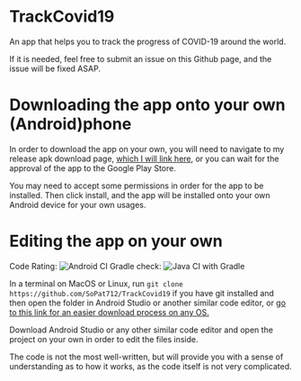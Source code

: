 # TrackCovid19
An app that helps you to track the progress of COVID-19 around the world.

If it is needed, feel free to submit an issue on this Github page, and the issue will be fixed ASAP.

# Downloading the app onto your own (Android)phone

In order to download the app on your own, you will need to navigate to my release apk download page, [which I will link here](https://github.com/SoPat712/TrackCovid19/releases/download/v1.3/TrackCovid19.apk), or you can wait for the approval of the app to the Google Play Store.

You may need to accept some permissions in order for the app to be installed. Then click install, and the app will be installed onto your own Android device for your own usages.

# Editing the app on your own

Code Rating: ![Android CI](https://github.com/SoPat712/TrackCovid19/workflows/Android%20CI/badge.svg) 
Gradle check: ![Java CI with Gradle](https://github.com/SoPat712/TrackCovid19/workflows/Java%20CI%20with%20Gradle/badge.svg)

In a terminal on MacOS or Linux, run ```git clone https://github.com/SoPat712/TrackCovid19``` if you have git installed and then open the folder in Android Studio or another similar code editor, or [go to this link for an easier download process on any OS.](https://github.com/SoPat712/TrackCovid19/archive/master.zip)

Download Android Studio or any other similar code editor and open the project on your own in order to edit the files inside.

The code is not the most well-written, but will provide you with a sense of understanding as to how it works, as the code itself is not very complicated.
